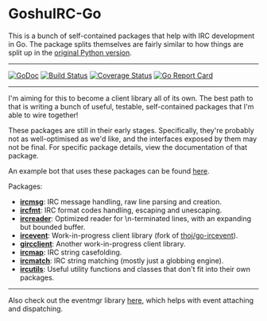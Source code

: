 # GoshuIRC-Go

This is a bunch of self-contained packages that help with IRC development in Go. The package splits themselves are fairly similar to how things are split up in the [original Python version](https://github.com/goshuirc/irc).

---

[![GoDoc](https://godoc.org/github.com/goshuirc/irc-go?status.svg)](https://godoc.org/github.com/goshuirc/irc-go)
[![Build Status](https://travis-ci.org/goshuirc/irc-go.svg?branch=master)](https://travis-ci.org/goshuirc/irc-go)
[![Coverage Status](https://coveralls.io/repos/goshuirc/irc-go/badge.svg?branch=master&service=github)](https://coveralls.io/github/goshuirc/irc-go?branch=master)
[![Go Report Card](https://goreportcard.com/badge/github.com/goshuirc/irc-go)](https://goreportcard.com/report/github.com/goshuirc/irc-go)

---

I'm aiming for this to become a client library all of its own. The best path to that is writing a bunch of useful, testable, self-contained packages that I'm able to wire together!

These packages are still in their early stages. Specifically, they're probably not as well-optimised as we'd like, and the interfaces exposed by them may not be final. For specific package details, view the documentation of that package.

An example bot that uses these packages can be found [here](https://gist.github.com/DanielOaks/cbbc957e8dba39f59d9e).

Packages:

* [**ircmsg**](https://godoc.org/github.com/goshuirc/irc-go/ircmsg): IRC message handling, raw line parsing and creation.
* [**ircfmt**](https://godoc.org/github.com/goshuirc/irc-go/ircfmt): IRC format codes handling, escaping and unescaping.
* [**ircreader**](https://godoc.org/github.com/goshuirc/irc-go/ircreader): Optimized reader for \n-terminated lines, with an expanding but bounded buffer.
* [**ircevent**](https://godoc.org/github.com/goshuirc/irc-go/ircevent): Work-in-progress client library (fork of [thoj/go-ircevent](https://github.com/thoj/go-ircevent)).
* [**gircclient**](https://godoc.org/github.com/goshuirc/irc-go/client): Another work-in-progress client library.
* [**ircmap**](https://godoc.org/github.com/goshuirc/irc-go/ircmap): IRC string casefolding.
* [**ircmatch**](https://godoc.org/github.com/goshuirc/irc-go/ircmatch): IRC string matching (mostly just a globbing engine).
* [**ircutils**](https://godoc.org/github.com/goshuirc/irc-go/ircutils): Useful utility functions and classes that don't fit into their own packages.

---

Also check out the eventmgr library [here](https://godoc.org/github.com/goshuirc/eventmgr), which helps with event attaching and dispatching.
